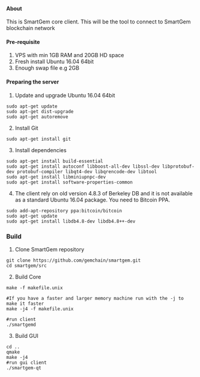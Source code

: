 #### About
This is SmartGem core client. This will be the tool to connect to SmartGem blockchain network

#### Pre-requisite
1. VPS with min 1GB RAM and 20GB HD space
2. Fresh install Ubuntu 16.04 64bit
3. Enough swap file e.g 2GB

#### Preparing the server
1. Update and upgrade Ubuntu 16.04 64bit
```
sudo apt-get update
sudo apt-get dist-upgrade
sudo apt-get autoremove

```
2. Install Git
```
sudo apt-get install git
```
3. Install dependencies
```
sudo apt-get install build-essential
sudo apt-get install autoconf libboost-all-dev libssl-dev libprotobuf-dev protobuf-compiler libqt4-dev libqrencode-dev libtool
sudo apt-get install libminiupnpc-dev
sudo apt-get install software-properties-common
```
4. The client rely on old version 4.8.3 of Berkeley DB and it is not available as a standard Ubuntu 16.04 package. You need  to Bitcoin PPA.
```
sudo add-apt-repository ppa:bitcoin/bitcoin
sudo apt-get update
sudo apt-get install libdb4.8-dev libdb4.8++-dev
```
### Build

1. Clone SmartGem repository
```
git clone https://github.com/gemchain/smartgem.git
cd smartgem/src
```

2. Build Core
```
make -f makefile.unix

#If you have a faster and larger memory machine run with the -j to make it faster
make -j4 -f makefile.unix

#run client
./smartgemd
```

3. Build GUI
```
cd ..
qmake
make -j4
#run gui client
./smartgem-qt
```
